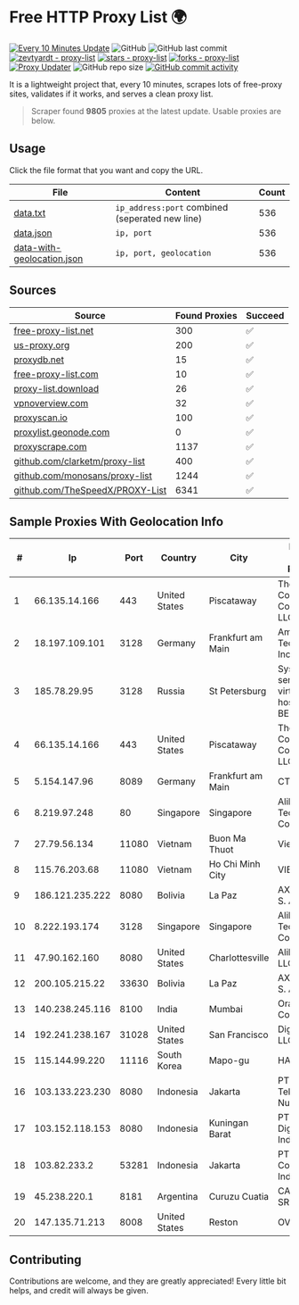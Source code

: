 
# Free HTTP Proxy List 🌍

[![Every 10 Minutes Update](https://github.com/mertguvencli/http-proxy-list/actions/workflows/main.yml/badge.svg?branch=main)](https://github.com/mertguvencli/http-proxy-list/actions/workflows/main.yml)
![GitHub](https://img.shields.io/github/license/mertguvencli/http-proxy-list)
![GitHub last commit](https://img.shields.io/github/last-commit/mertguvencli/http-proxy-list)
[![zevtyardt - proxy-list](https://img.shields.io/static/v1?label=zevtyardt&message=proxy-list&color=blue&logo=github)](https://github.com/zevtyardt/proxy-list "Go to GitHub repo")
[![stars - proxy-list](https://img.shields.io/github/stars/zevtyardt/proxy-list?style=social)](https://github.com/zevtyardt/proxy-list)
[![forks - proxy-list](https://img.shields.io/github/forks/zevtyardt/proxy-list?style=social)](https://github.com/zevtyardt/proxy-list)
[![Proxy Updater](https://github.com/zevtyardt/proxy-list/workflows/Proxy%20Updater/badge.svg)](https://github.com/zevtyardt/proxy-list/actions?query=workflow:"Proxy+Updater")
![GitHub repo size](https://img.shields.io/github/repo-size/zevtyardt/proxy-list)
[![GitHub commit activity](https://img.shields.io/github/commit-activity/m/zevtyardt/proxy-list?logo=commits)](https://github.com/zevtyardt/proxy-list/commits/main)

It is a lightweight project that, every 10 minutes, scrapes lots of free-proxy sites, validates if it works, and serves a clean proxy list.

> Scraper found **9805** proxies at the latest update. Usable proxies are below.

## Usage

Click the file format that you want and copy the URL.

|File|Content|Count|
|----|-------|-----|
|[data.txt](https://raw.githubusercontent.com/mertguvencli/http-proxy-list/main/proxy-list/data.txt)|`ip_address:port` combined (seperated new line)|536|
|[data.json](https://raw.githubusercontent.com/mertguvencli/http-proxy-list/main/proxy-list/data.json)|`ip, port`|536|
|[data-with-geolocation.json](https://raw.githubusercontent.com/mertguvencli/http-proxy-list/main/proxy-list/data-with-geolocation.json)|`ip, port, geolocation`|536|

## Sources

|Source|Found Proxies|Succeed|
|------|-------------|-------|
|[free-proxy-list.net](https://free-proxy-list.net)|300|✅|
|[us-proxy.org](https://www.us-proxy.org)|200|✅|
|[proxydb.net](http://proxydb.net)|15|✅|
|[free-proxy-list.com](https://free-proxy-list.com/?page=&port=&type%5B%5D=http&type%5B%5D=https&up_time=0&search=Search)|10|✅|
|[proxy-list.download](https://www.proxy-list.download/HTTP)|26|✅|
|[vpnoverview.com](https://vpnoverview.com/privacy/anonymous-browsing/free-proxy-servers)|32|✅|
|[proxyscan.io](https://www.proxyscan.io)|100|✅|
|[proxylist.geonode.com](https://proxylist.geonode.com/api/proxy-list?limit=300&page=1&sort_by=lastChecked&sort_type=desc&protocols=http,https)|0|✅|
|[proxyscrape.com](https://api.proxyscrape.com/v2/?request=displayproxies&protocol=http&timeout=10000&country=all&ssl=all&anonymity=all)|1137|✅|
|[github.com/clarketm/proxy-list](https://raw.githubusercontent.com/clarketm/proxy-list/master/proxy-list-raw.txt)|400|✅|
|[github.com/monosans/proxy-list](https://raw.githubusercontent.com/monosans/proxy-list/main/proxies/http.txt)|1244|✅|
|[github.com/TheSpeedX/PROXY-List](https://raw.githubusercontent.com/TheSpeedX/PROXY-List/master/http.txt)|6341|✅|


## Sample Proxies With Geolocation Info

|#|Ip|Port|Country|City|Internet Service Provider|
|-|--|----|-------|----|-------------------------|
|1|66.135.14.166|443|United States|Piscataway|The Constant Company, LLC|
|2|18.197.109.101|3128|Germany|Frankfurt am Main|Amazon Technologies Inc.|
|3|185.78.29.95|3128|Russia|St Petersburg|System servers virtual hosting BEGET.RU|
|4|66.135.14.166|443|United States|Piscataway|The Constant Company, LLC|
|5|5.154.147.96|8089|Germany|Frankfurt am Main|CTE|
|6|8.219.97.248|80|Singapore|Singapore|Alibaba (US) Technology Co., Ltd.|
|7|27.79.56.134|11080|Vietnam|Buon Ma Thuot|Viettel Group|
|8|115.76.203.68|11080|Vietnam|Ho Chi Minh City|VIETELGPRS|
|9|186.121.235.222|8080|Bolivia|La Paz|AXS Bolivia S. A.|
|10|8.222.193.174|3128|Singapore|Singapore|Alibaba (US) Technology Co., Ltd.|
|11|47.90.162.160|8080|United States|Charlottesville|Alibaba.com LLC|
|12|200.105.215.22|33630|Bolivia|La Paz|AXS Bolivia S. A.|
|13|140.238.245.116|8100|India|Mumbai|Oracle Corporation|
|14|192.241.238.167|31028|United States|San Francisco|DigitalOcean, LLC|
|15|115.144.99.220|11116|South Korea|Mapo-gu|HAIonNet|
|16|103.133.223.230|8080|Indonesia|Jakarta|PT Cloud Teknologi Nusantara|
|17|103.152.118.153|8080|Indonesia|Kuningan Barat|PT Herza Digital Indonesia|
|18|103.82.233.2|53281|Indonesia|Jakarta|PT. Jurnal Consulting Indonesia|
|19|45.238.220.1|8181|Argentina|Curuzu Cuatia|CA VI CU SRL|
|20|147.135.71.213|8008|United States|Reston|OVH SAS|



## Contributing

Contributions are welcome, and they are greatly appreciated! Every
little bit helps, and credit will always be given.

